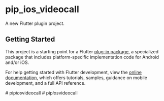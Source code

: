 # pip_ios_videocall

A new Flutter plugin project.

## Getting Started

This project is a starting point for a Flutter
[plug-in package](https://flutter.dev/developing-packages/),
a specialized package that includes platform-specific implementation code for
Android and/or iOS.

For help getting started with Flutter development, view the
[online documentation](https://flutter.dev/docs), which offers tutorials,
samples, guidance on mobile development, and a full API reference.

#   p i p _ i o s _ v i d e o c a l l  
 #   p i p _ i o s _ v i d e o c a l l  
 